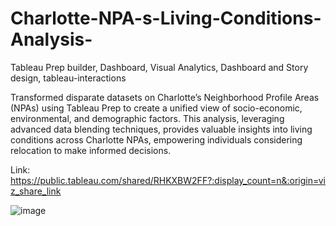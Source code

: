 # Charlotte-NPA-s-Living-Conditions-Analysis-
Tableau Prep builder, Dashboard, Visual Analytics, Dashboard and Story design, tableau-interactions

Transformed disparate datasets on Charlotte’s Neighborhood Profile Areas (NPAs) using Tableau Prep to create a unified
view of socio-economic, environmental, and demographic factors. This analysis, leveraging advanced data blending
techniques, provides valuable insights into living conditions across Charlotte NPAs, empowering individuals considering
relocation to make informed decisions.

Link: 
https://public.tableau.com/shared/RHKXBW2FF?:display_count=n&:origin=viz_share_link

![image](https://github.com/user-attachments/assets/c7d79c92-c0c0-49fb-8a57-54cfa9a1ef46)
